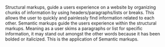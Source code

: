 Structural markups, guide a users experience on a website by organizing chunks of information by using headers/paragraphs/lists or breaks. This allows the user to quickly and painlessly find information related to each other.
Semantic markups guide the users experience within the structural markups. Meaning as a user skims a paragraphs or list for specific information, it may stand out amongst the other words because it has been bolded or italicized. This is the application of Semantic markups. 
